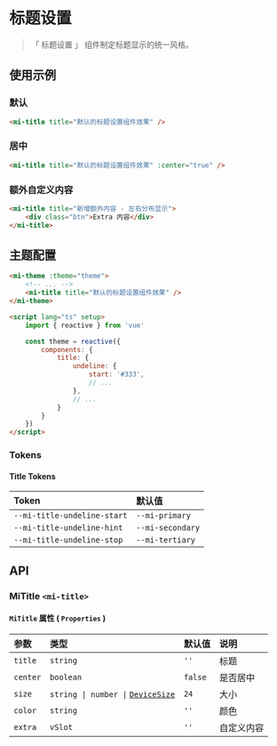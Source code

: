 # 标题设置

> 「 标题设置 」 组件制定标题显示的统一风格。

## 使用示例

### 默认

```html
<mi-title title="默认的标题设置组件效果" />
```

### 居中

```html
<mi-title title="默认的标题设置组件效果" :center="true" />
```

### 额外自定义内容

```html
<mi-title title="新增额外内容 - 左右分布显示">
    <div class="btn">Extra 内容</div>
</mi-title>
```

## 主题配置

```html
<mi-theme :theme="theme">
    <!-- ... -->
    <mi-title title="默认的标题设置组件效果" />
</mi-theme>

<script lang="ts" setup>
    import { reactive } from 'vue'

    const theme = reactive({
        components: {
            title: {
                undeline: {
                    start: '#333',
                    // ...
                },
                // ...
            }
        }
    })
</script>
```

### Tokens

#### Title Tokens

| Token | 默认值
| :---- | :----
| `--mi-title-undeline-start` | `--mi-primary`
| `--mi-title-undeline-hint` | `--mi-secondary`
| `--mi-title-undeline-stop` | `--mi-tertiary`

## API

### MiTitle `<mi-title>`

#### `MiTitle` 属性 ( `Properties` )

| 参数 | 类型 | 默认值 | 说明
| :---- | :---- | :---- | :----
| `title` | `string` | `''` | 标题
| `center` | `boolean` | `false` | 是否居中
| `size` | `string \| number \|` [`DeviceSize`](../../utils/README.md) | `24` | 大小
| `color` | `string` | `''` | 颜色
| `extra` | `vSlot` | `''` | 自定义内容
